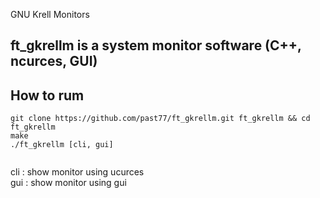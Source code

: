 GNU Krell Monitors 
## ft_gkrellm is a system monitor software (C++, ncurces, GUI)

## How to rum

```
git clone https://github.com/past77/ft_gkrellm.git ft_gkrellm && cd ft_gkrellm
make
./ft_gkrellm [cli, gui] 
 
```
cli : show monitor using ucurces <br>
gui : show monitor using gui
